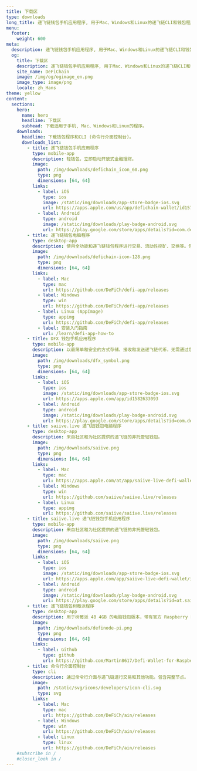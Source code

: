 ```yaml
---
title: 下载区
type: downloads
long_title: 递飞链钱包手机应用程序, 用于Mac、Windows和Linux的递飞链CLI和钱包程序的下载区。
menu:
  footer:
    weight: 600
meta:
  description: 递飞链钱包手机应用程序, 用于Mac、Windows和Linux的递飞链CLI和钱包程序的下载区。
  og:
    title: 下载区
    description: 递飞链钱包手机应用程序, 用于Mac、Windows和Linux的递飞链CLI和钱包程序的下载区。
    site_name: DeFiChain
    image: /img/og/ogimage_en.png
    image_type: image/png
    locale: zh_Hans
theme: yellow
content:
  sections:
    hero:
      name: hero
      headline: 下载区
      subhead: 下载适用于手机, Mac、Windows和Linux的程序。
    downloads:
      headline: 下载钱包程序和CLI (命令行介面控制台)。
      downloads_list:
        - title: 递飞链钱包手机应用程序
          type: mobile-app
          description: 轻钱包，立即启动开放式金融理财。
          image:
            path: /img/downloads/defichain_icon_60.png
            type: png
            dimensions: [64, 64]
          links:
            - label: iOS
              type: ios
              image: /static/img/downloads/app-store-badge-ios.svg
              url: https://apps.apple.com/us/app/defichain-wallet/id1572472820
            - label: Android
              type: android
              image: /static/img/downloads/play-badge-android.svg
              url: https://play.google.com/store/apps/details?id=com.defichain.app
        - title: 递飞链钱包电脑程序
          type: desktop-app
          description: 使用全功能和递飞链钱包程序进行交易、流动性挖矿、交换等。包含完整节点。
          image:
            path: /img/downloads/defichain-icon-128.png
            type: png
            dimensions: [64, 64]
          links:
            - label: Mac
              type: mac
              url: https://github.com/DeFiCh/defi-app/releases
            - label: Windows
              type: win
              url: https://github.com/DeFiCh/defi-app/releases
            - label: Linux (AppImage)
              type: appimg
              url: https://github.com/DeFiCh/defi-app/releases
            - label: 安装入门指南
              url: /learn/defi-app-how-to
        - title: DFX 钱包手机应用程序
          type: mobile-app
          description: 以最简单和安全的方式存储、接收和发送递飞链代币，无需通过您的手机进行操作。
          image:
            path: /img/downloads/dfx_symbol.png
            type: png
            dimensions: [64, 64]
          links:
            - label: iOS
              type: ios
              image: /static/img/downloads/app-store-badge-ios.svg
              url: https://apps.apple.com/app/id1582633093
            - label: Android
              type: android
              image: /static/img/downloads/play-badge-android.svg
              url: https://play.google.com/store/apps/details?id=com.defichain.app.dfx
        - title: saiive.live 递飞链钱包电脑程序
          type: desktop-app
          description: 来自社区和为社区提供的递飞链的非托管轻钱包。
          image:
            path: /img/downloads/saiive.png
            type: png
            dimensions: [64, 64]
          links:
            - label: Mac
              type: mac
              url: https://apps.apple.com/at/app/saiive-live-defi-wallet/id1588945201
            - label: Windows
              type: win
              url: https://github.com/saiive/saiive.live/releases
            - label: Linux
              type: appimg
              url: https://github.com/saiive/saiive.live/releases
        - title: saiive.live 递飞链钱包手机应用程序
          type: mobile-app
          description: 来自社区和为社区提供的递飞链的非托管轻钱包。
          image:
            path: /img/downloads/saiive.png
            type: png
            dimensions: [64, 64]
          links:
            - label: iOS
              type: ios
              image: /static/img/downloads/app-store-badge-ios.svg
              url: https://apps.apple.com/app/saiive-live-defi-wallet/id1588945201
            - label: Android
              type: android
              image: /static/img/downloads/play-badge-android.svg
              url: https://play.google.com/store/apps/details?id=at.saiive.live
        - title: 递飞链钱包树莓派程序
          type: desktop-app
          description: 用于树莓派 4B 4GB 的电脑钱包版本，带有官方 Raspberry Pi OS（32-Bit）。
          image:
            path: /img/downloads/definode-pi.png
            type: png
            dimensions: [64, 64]
          links:
            - label: Github
              type: github
              url: https://github.com/Martin8617/Defi-Wallet-for-Raspberry-Pi
        - title: 命令行介面控制台
          type: cli
          description: 通过命令行介面与递飞链进行交易和其他功能。包含完整节点。
          image:
            path: /static/svg/icons/developers/icon-cli.svg
            type: svg
          links:
            - label: Mac
              type: mac
              url: https://github.com/DeFiCh/ain/releases
            - label: Windows
              type: win
              url: https://github.com/DeFiCh/ain/releases
            - label: Linux
              type: linux
              url: https://github.com/DeFiCh/ain/releases
    #subscribe in /
    #closer_look in /
---
```


